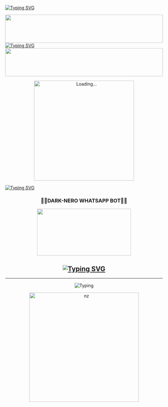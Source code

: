 [![Typing SVG](https://readme-typing-svg.demolab.com?font=Fira+Code&size=32&duration=3000&pause=700&color=F70094&center=true&vCenter=true&width=1000&height=80&lines=👋+Hey+there!+Welcome+to+DARK+NERO+MD+Bot+The+Official+Repository+💻;✅+Created+in+August+2025;🚀+Advanced+Features+%7C+Smooth+Performance+🧠;🔗+Fork+it+and+⭐+Star+the+Project)](https://git.io/typing-svg)


<img src="https://i.imgur.com/dBaSKWF.gif" height="90" width="100%">

<a href="https://git.io/typing-svg">
  <img src="https://readme-typing-svg.demolab.com?font=Rubik+Glitch&size=65&pause=700&color=FF007F&center=true&vCenter=true&width=1000&height=200&lines=%F0%9F%91%91+DARK+NERO+MD+%F0%9F%94%A5" alt="Typing SVG"</a>

<img src="https://i.imgur.com/dBaSKWF.gif" height="90" width="100%">
<p align="center">
<img src="./Android/database/K.Prabhasha.gif" alt="Loading..." width="320"/><p
	
<a href="https://git.io/typing-svg"><img src="https://readme-typing-svg.demolab.com?font=Black+Ops+One&size=100&pause=1000&color=ADD8E6&center=true&width=1000&height=200&lines=DARK-NERO" alt="Typing SVG" /></a>
<div align="center">
	<h3>👧🏻DARK-NERO WHATSAPP BOT👧🏻</h3>
<img src="https://i.ibb.co/VcY2mQRS/6768.jpg" width="300" height="150">
</div>
<div align="center">
</p>
	
## [![Typing SVG](https://readme-typing-svg.herokuapp.com?font=Rockstar-ExtraBold&color=F00&lines=HELLO+IM+PRAMITHA+NERO+MD+DEVELOPER)](https://git.io/typing-svg)

<hr>
<img src="https://readme-typing-svg.herokuapp.com?size=33&width=1000&lines=Welcome+To+NERO-MD...;Created+by+Pramitha...;World+Best+Whatsapp+User+Bot...;Simple+Java+Script+Bot...;Simple+And+Fast+Deploy...;Thank+You+For+Using+DARK-NERO-MD..."
            alt="Typing">

<p align="center">
<img src="https://i.ibb.co/6tCrPD6/image-downloader-1654443961039.gif" alt="nz" width="350"/>
